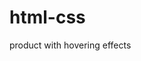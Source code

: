 # html-css
product with hovering effects
<!doctype html>
<html>
<head>
    <title>Product</title>
    <link rel="stylesheet" href="https://dhbhdrzi4tiry.cloudfront.net/cdn/sites/foundation.min.css">
    <style>

    </style>
</head>
<body>
<!-- Preloader -->
<div class="spinner-wrapper" id="loading">
      <div class="spinner"></div>
      <div class="spinner">
         <div class="rect1"></div>
         <div class="rect2"></div>
         <div class="rect3"></div>
         <div class="rect4"></div>
         <div class="rect5"></div>
      </div>
   </div>
   <br>
   <br>
   <br>
   <br>
    <div class="grid-container">
        <div class="grid-x grid-margin-x small-up-1 medium-up-2 large-up-4 grid-x-wrapper">
            <div class="product-box column">
                <a href="#" class="product-item">
                    <div class="product-item-image">
                        <img src="https://modernaweb.net/__data/img/products/apple-watch.png" alt="Stadium Full Exterior">
                        <div class="product-item-image-hover">
                        </div>
                    </div>
                    <div class="product-item-content">
                        <div class="product-item-category">
                            Base Item
                        </div>
                        <div class="product-item-title">
                            Name of Product 1
                        </div>
                        <div class="product-item-price">
                            $57.00
                        </div>
                        <div class="button-pill">
                            <span>Shop Now</span>
                        </div>
                    </div>
                </a>
            </div>
            <div class="product-box column">
                <a href="#" class="product-item">
                    <div class="product-item-image">
                        <img src="https://modernaweb.net/__data/img/products/apple-watch.png" alt="Stadium Full Exterior">
                        <div class="product-item-image-hover">
                        </div>
                    </div>
                    <div class="product-item-content">
                        <div class="product-item-category">
                            Base Item
                        </div>
                        <div class="product-item-title">
                            Name of Product 2
                        </div>
                        <div class="product-item-price">
                            $89.00
                        </div>
                        <div class="button-pill">
                            <span>Shop Now</span>
                        </div>
                    </div>
                </a>
            </div>
            <div class="product-box column">
                <a href="#" class="product-item">
                    <div class="product-item-image">
                        <img src="https://modernaweb.net/__data/img/products/apple-watch.png" alt="Stadium Full Exterior">
                        <div class="product-item-image-hover">
                        </div>
                    </div>
                    <div class="product-item-content">
                        <div class="product-item-category">
                            Base Item
                        </div>
                        <div class="product-item-title">
                            Name of Product 3
                        </div>
                        <div class="product-item-price">
                            $89.00
                        </div>
                        <div class="button-pill">
                            <span>Shop Now</span>
                        </div>
                    </div>
                </a>
            </div>
            <div class="product-box column">
                <a href="#" class="product-item">
                    <div class="product-item-image">
                        <img src="https://modernaweb.net/__data/img/products/apple-watch.png" alt="Stadium Full Exterior">
                        <div class="product-item-image-hover">
                        </div>
                    </div>
                    <div class="product-item-content">
                        <div class="product-item-category">
                            Base Item
                        </div>
                        <div class="product-item-title">
                            Name of Product 4
                        </div>
                        <div class="product-item-price">
                            $89.00
                        </div>
                        <div class="button-pill">
                            <span>Shop Now</span>
                        </div>
                    </div>
                </a>
            </div>
        </div>
    </div>
    <div class="grid-container">
         <div class="grid-x grid-margin-x small-up-1 medium-up-1 large-up-1 grid-x-wrapper">
             <div class="product-box column" style="text-align: center;  margin: 50px 0 50px;">
              
            </div>
         </div>
      </div>
    <br>
    <br>
    <br>
    <br>
    <br>
    <br>
</body>
</html>
css:
/*
 * modernaweb.net
 * * * * * * * * * */

@import url('https://fonts.googleapis.com/css?family=Rubik:400,700');
body { background: #f4f6f9; }
a:focus,
a:hover {color: #000;}

/* Preloader
************************** */
.spinner-wrapper { position: fixed; top: 0; left: 0; right: 0; bottom: 0; background: rgba(255,255,255,0.95); z-index: 999999; background: #c5d0e2; }
.spinner { position: absolute; margin: 100px auto; width: 50px; height: 40px; text-align: center; font-size: 10px; top: 40%; left: 50%; transform: translate(-50%, -60%); -moz-transform: translate(-50%, -60%); -webkit-transform: translate(-50%, -60%); -webkit-transition: all .37s ease; -moz-transition: all .37s ease;  -ms-transition: all .37s ease; -o-transition: all .37s ease; transition: all .37s ease;}
.spinner > div { background-color: #000; height: 100%; width: 6px; display: inline-block; -webkit-animation: sk-stretchdelay 1.2s infinite ease-in-out; animation: sk-stretchdelay 1.2s infinite ease-in-out; }
.spinner .rect2 { -webkit-animation-delay: -1.1s; animation-delay: -1.1s; }
.spinner .rect3 { -webkit-animation-delay: -1.0s; animation-delay: -1.0s; }
.spinner .rect4 { -webkit-animation-delay: -0.9s; animation-delay: -0.9s; }
.spinner .rect5 { -webkit-animation-delay: -0.8s; animation-delay: -0.8s; }
@-webkit-keyframes sk-stretchdelay {
    0%, 40%, 100% { -webkit-transform: scaleY(0.4) }  
    20% { -webkit-transform: scaleY(1.0) }
}
@keyframes sk-stretchdelay {
    0%, 40%, 100% { 
        transform: scaleY(0.4);
        -webkit-transform: scaleY(0.4);
    }  20% { 
        transform: scaleY(1.0);
        -webkit-transform: scaleY(1.0);
    }
}
.none {transition: all 1.7s ease;opacity: 0; display: none; z-index: -9999;}

/* Products
************************** */
.grid-x-wrapper {max-width: 85%; margin: 0 auto;}
.product-item .product-item-content { display: block; position: relative; transition: all .3s cubic-bezier(.785,.135,.15,.86); }
.product-item {display: block;text-align: center;color: #000;padding: 2rem;overflow: hidden;margin-bottom: 1rem;font-family: 'Rubik', sans-serif;margin: 20px 0;background: #fff;box-shadow: 0 10px 40px -3px rgba(0,0,0,0.1);border-radius: 7px;transform:scale(0.97,0.97);transition: all .17s cubic-bezier(0.24, 0.71, 0.58, 0.57);}
.product-item:hover {box-shadow: 0 0px 50px -10px rgba(0,0,0,0.3); transform:scale(1,1);}
.product-item:hover .product-item-image { transition-delay: .2s; -ms-transform: scale(.8) translateY(-15%); transform: scale(.8) translateY(-15%);}
.product-item .product-item-image { display: block; position: relative; margin-bottom: 2rem; transform: translate3d(0,0,0); transition: all .5s cubic-bezier(.68,-.55,.265,1.55); }
.product-item .product-item-image img { border-radius: 100%; position: relative; z-index: 3; }
.product-item:hover .product-item-image-hover { transition-delay: .1s; -ms-transform: translate(-50%,-42%) scale(.85); transform: translate(-50%,-42%) scale(.85); }
.product-item .product-item-image-hover { position: relative; z-index: 2; width: 100%; height: 100%; background: #97e7a2; background: -moz-linear-gradient(135deg,  #97e7a2 0%,#d8ff7e    100%); background: -webkit-linear-gradient(135deg,  #97e7a2 0%,#d8ff7e    100%); background: linear-gradient(135deg,  #97e7a2 0%,#d8ff7e    100%); border-radius: 100%; -ms-transform: translate(-50%,-120%) scale(0); transform: translate(-50%,-120%) scale(0); position: absolute; top: 50%; left: 50%; transition: all .6s cubic-bezier(.68,-.55,.265,1.55); opacity: 0; visibility: hidden;}
.product-item:hover .product-item-image-hover { opacity: 1; visibility: visible;}
.product-item:hover .product-item-category { transition-delay: .3s; }
.product-item:hover .product-item-category,
.product-item:hover .product-item-price,
.product-item:hover .product-item-title { -ms-transform: translateY(-50px); transform: translateY(-50px); }
.product-item .product-item-category,
.product-item .product-item-price,
.product-item .product-item-title { transition: all .3s cubic-bezier(.785,.135,.15,.86); }
.product-item .product-item-category { font-size: .875rem; }
.product-item:hover .product-item-title { transition-delay: .4s; }
.product-item:hover .product-item-category,
.product-item:hover .product-item-price,
.product-item:hover .product-item-title { -ms-transform: translateY(-50px); transform: translateY(-50px); }
.product-item .product-item-category,
.product-item .product-item-price,
.product-item .product-item-title { transition: all .3s cubic-bezier(.785,.135,.15,.86); }
.product-item .product-item-title { font-size: 1.125rem; font-weight: 600; }
.product-item:hover .product-item-price { transition-delay: .5s; }
.product-item:hover .product-item-category,
.product-item:hover .product-item-price,
.product-item:hover .product-item-title { -ms-transform: translateY(-50px); transform: translateY(-50px); }
.product-item .product-item-category,
.product-item .product-item-price,
.product-item .product-item-title { transition: all .3s cubic-bezier(.785,.135,.15,.86); }
.product-item .product-item-price { font-size: 1.0625rem; }
.product-item:hover .button-pill { transition-delay: .6s;}
.product-item:hover .button-pill {opacity: 1;-ms-transform: translateY(5px) translateX(-50%);transform: translateY(5px) translateX(-50%);}
.product-item .button-pill { position: absolute; bottom: 0; left: 50%; -ms-transform: translateY(30px) translateX(-50%); transform: translateY(30px) translateX(-50%); opacity: 0; transition: all .3s cubic-bezier(.785,.135,.15,.86); }
.button-pill span {display: inline-block;position: relative;font-size: .75rem;font-weight: 600;letter-spacing: .09em;text-transform: uppercase;  background: #97e7a2; background: -moz-linear-gradient(135deg,  #97e7a2 0%,#d8ff7e    100%); background: -webkit-linear-gradient(135deg,  #97e7a2 0%,#d8ff7e    100%); background: linear-gradient(135deg,  #97e7a2 0%,#d8ff7e    100%); color: #000;border-radius: 1.5rem;padding-top: .6rem;padding-bottom: .6rem;padding-left: 2.1rem;padding-right: 2.1rem;box-shadow: 0 14px 25px 0px rgba(75,204,140,0.1); transition: all .37s ease;}
.button-pill:hover span {display: inline-block;position: relative;font-size: .75rem;font-weight: 600;letter-spacing: .09em;text-transform: uppercase;  background: #5f5f5f; background: -moz-linear-gradient(135deg,  #5f5f5f 0%,#000    100%); background: -webkit-linear-gradient(135deg,  #5f5f5f 0%,#000    100%); background: linear-gradient(135deg,  #5f5f5f 0%,#000    100%); color: #fff;border-radius: 1.5rem;padding-top: .6rem;padding-bottom: .6rem;padding-left: 2.1rem;padding-right: 2.1rem; box-shadow: 0 14px 25px 0px rgba(0,0,0,0.1);}
@media(min-width:1200px) and (max-width:1366px) {
    .button-pill {width: 100%;}
    .product-box {padding: 0 10px;}
}
@media(min-width:1024px) and (max-width:1200px) {
    .product-item .product-item-title {font-size: 0.888rem;}
    .product-item .product-item-price {font-size: 0.788rem; padding: 7px 0 0;}
    .product-box {padding: 0 7px;}
}

